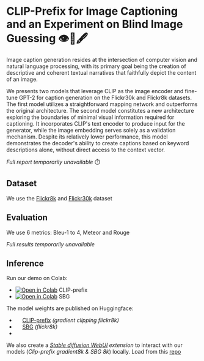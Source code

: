 # CLIP-Prefix for Image Captioning and an Experiment on Blind Image Guessing 👁️📜🖋️

Image caption generation resides at the intersection of computer vision and natural language processing, with its primary goal being the creation of descriptive and coherent textual narratives that faithfully depict the content of an image. 

We presents two models that leverage CLIP as the image encoder and fine-tune GPT-2 for caption generation on the Flickr30k and Flickr8k datasets. The first model utilizes a straightforward mapping network and outperforms the original architecture. The second model constitutes a new architecture exploring the boundaries of minimal visual information required for captioning. It incorporates CLIP's text encoder to produce input for the generator, while the image embedding serves solely as a validation mechanism. Despite its relatively lower performance, this model demonstrates the decoder's ability to create captions based on keyword descriptions alone, without direct access to the context vector.

_Full report temporarily unavailable_ ⏱️

## Dataset

We use the [Flickr8k](https://www.kaggle.com/datasets/adityajn105/flickr8k) and [Flickr30k](https://www.kaggle.com/datasets/eeshawn/flickr30k) dataset

## Evaluation

We use 6 metrics: Bleu-1 to 4, Meteor and Rouge

_Full results temporarily unavailable_

## Inference

Run our demo on Colab:
* [![Open in Colab](https://colab.research.google.com/assets/colab-badge.svg)](https://colab.research.google.com/drive/1l7yHUMrhL_6JF_2_VQcvjHltLCEKy5ZH?usp=sharing) CLIP-prefix
* [![Open in Colab](https://colab.research.google.com/assets/colab-badge.svg)](https://colab.research.google.com/drive/19zLqmFVkE5kxbHJbyY62ZxJqjg6EcMGX?usp=sharing) SBG

The model weights are published on Huggingface:
* <a> <img src="https://workable-application-form.s3.amazonaws.com/advanced/production/61557f91d9510741dc62e7f8/c3635b59-a3d2-444a-b636-a9d0061dcdde" style="height: 1em;"></a> [CLIP-prefix](https://huggingface.co/Anshler/clip-prefix) _(gradient clipping flickr8k)_
* <a> <img src="https://workable-application-form.s3.amazonaws.com/advanced/production/61557f91d9510741dc62e7f8/c3635b59-a3d2-444a-b636-a9d0061dcdde" style="height: 1em;"></a> [SBG](Anshler/selective-blind-guessing) _(flickr8k)_
* 
We also create a _[Stable diffusion WebUI](https://github.com/AUTOMATIC1111/stable-diffusion-webui) extension_ to interact with our models (_Clip-prefix gradient8k & SBG 8k_) locally. Load from this [repo](https://github.com/Anshler/ICG_sd_extension)
